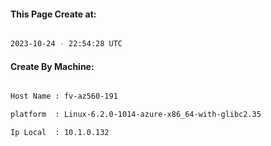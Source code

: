 
   
#### This Page Create at:

```bash

2023-10-24 - 22:54:28 UTC

```

#### Create By Machine:

```bash

Host Name : fv-az560-191

platform  : Linux-6.2.0-1014-azure-x86_64-with-glibc2.35

Ip Local  : 10.1.0.132

```

